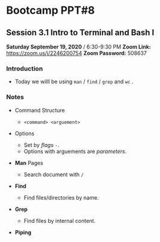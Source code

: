 

# Bootcamp PPT#8
## Session 3.1 Intro to Terminal and Bash I
**Saturday September 19, 2020** / 6:30-9:30 PM
**Zoom Link:** https://zoom.us/j/2246200754 
**Zoom Password:** 508637

### Introduction

- Today we willl be using `man` / `find` / `grep` and `wc` .

### Notes

- Command Structure
  - `<command> <arguement>`

- Options
  - Set by *flags* `-`.
  - Options with arguements are *parameters*.

- **Man** Pages
  - Search document with `/`

- **Find**
  - Find files/directories by name.
- **Grep**
  - Find files by internal content.
- **Piping** 

